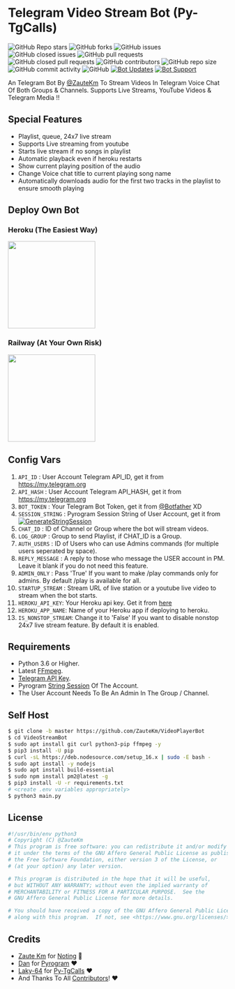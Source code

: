 # Telegram Video Stream Bot (Py-TgCalls)

![GitHub Repo stars](https://img.shields.io/github/stars/ZauteKm/VideoStreamBot?color=blue&style=flat)
![GitHub forks](https://img.shields.io/github/forks/ZauteKm/VideoStreamBot?color=green&style=flat)
![GitHub issues](https://img.shields.io/github/issues/ZauteKm/VideoStreamBot)
![GitHub closed issues](https://img.shields.io/github/issues-closed/ZauteKm/VideoStreamBot)
![GitHub pull requests](https://img.shields.io/github/issues-pr/ZauteKm/VideoStreamBot)
![GitHub closed pull requests](https://img.shields.io/github/issues-pr-closed/ZauteKm/VideoStreamBot)
![GitHub contributors](https://img.shields.io/github/contributors/ZauteKm/VideoStreamBot?style=flat)
![GitHub repo size](https://img.shields.io/github/repo-size/ZauteKm/VideoStreamBot?color=red)
![GitHub commit activity](https://img.shields.io/github/commit-activity/m/ZauteKm/VideoStreamBot)
![GitHub](https://img.shields.io/github/license/ZauteKm/VideoStreamBot)
[![Bot Updates](https://img.shields.io/badge/VideoStreamBot-Updates%20Channel-green)](https://t.me/TGBotsProJect)
[![Bot Support](https://img.shields.io/badge/VideoStreamBot-Support%20Group-blue)](https://t.me/ZauteBot)

An Telegram Bot By [@ZauteKm](https://t.me/ZauteKm) To Stream Videos In Telegram Voice Chat Of Both Groups & Channels. Supports Live Streams, YouTube Videos & Telegram Media !!

## Special Features

- Playlist, queue, 24x7 live stream
- Supports Live streaming from youtube
- Starts live stream if no songs in playlist
- Automatic playback even if heroku restarts
- Show current playing position of the audio
- Change Voice chat title to current playing song name
- Automatically downloads audio for the first two tracks in the playlist to ensure smooth playing

## Deploy Own Bot

### Heroku (The Easiest Way)
<p><a href="https://heroku.com/deploy?template=https://github.com/Atharv3142M/VideoPlayerBot-1"><img src="https://img.shields.io/badge/Deploy%20to%20Heroku-blueviolet?style=for-the-badge&logo=heroku" width="200""/></a></p>

### Railway (At Your Own Risk)
<p><a href="https://railway.app/new/template?template=https%3A%2F%2Fgithub.com%2FZauteKm%2FVideoPlayerBot%2Ftree%2Fmaster&envs=API_ID%2CAPI_HASH%2CBOT_TOKEN%2CSESSION_STRING%2CCHAT_ID%2CLOG_GROUP%2CAUTH_USERS%2CADMIN_ONLY%2CSTARTUP_STREAM%2CREPLY_MESSAGE&optionalEnvs=LOG_GROUP%2CADMIN_ONLY%2CREPLY_MESSAGE&API_IDDesc=Your+Telegram+API_ID+get+it+from+my.telegram.org%2Fapps&API_HASHDesc=Your+Telegram+API_HASH+get+it+from+my.telegram.org%2Fapps&BOT_TOKENDesc=Bot+token+of+your+bot%2C+get+from+%40Botfather&SESSION_STRINGDesc=Session+string%2C+use+%40https://replit.com/@ZauteKm/GenerateStringSession+to+generate+pyrogram+session+string&CHAT_IDDesc=ID+of+Channel+or+Group+where+the+Bot+plays+Live%2FMusic%2FYouTube+Lives&LOG_GROUPDesc=ID+of+the+group+to+send+playlist+if+CHAT+is+a+Group%2C+if+channel+then+leave+blank&AUTH_USERSDesc=ID+of+Users+who+can+use+Admin+commands+%28for+multiple+users+seperated+by+space%29&ADMIN_ONLYDesc=Change+it+to+%27True%27+If+you+want+to+make+%2Fplay+commands+only+for+admins+of+CHAT.+By+default+%2Fplay+is+available+for+all&STARTUP_STREAMDesc=URL+of+Live+Stream+or+Youtube+Live+video+link+to+stream+with+bootup&REPLY_MESSAGEDesc=A+reply+message+to+those+who+message+the+USER+account+in+PM.+Make+it+blank+if+you+do+not+need+this+feature.&ADMIN_ONLYDefault=False&STREAM_URLDefault=https://youtu.be/36YnV9STBqc&REPLY_MESSAGEDefault=Hello Sir, I'm a bot to stream videos on telegram voice chat, not having time to chat with you 😂!"> <img src="https://img.shields.io/badge/Deploy%20to%20Railway-blueviolet?style=for-the-badge&logo=railway" width="200""/></a></p>


## Config Vars
1. `API_ID` : User Account Telegram API_ID, get it from https://my.telegram.org
2. `API_HASH` : User Account Telegram API_HASH, get it from https://my.telegram.org
3. `BOT_TOKEN` : Your Telegram Bot Token, get it from [@Botfather](https://t.me/botfather) XD
4. `SESSION_STRING` : Pyrogram Session String of User Account, get it from [![GenerateStringSession](https://img.shields.io/badge/repl.it-GenerateStringSession-yellowgreen)](https://replit.com/@ZauteKm/GenerateStringSession)
5. `CHAT_ID` : ID of Channel or Group where the bot will stream videos.
6. `LOG_GROUP` : Group to send Playlist, if CHAT_ID is a Group.
7. `AUTH_USERS` : ID of Users who can use Admins commands (for multiple users seperated by space).
8. `REPLY_MESSAGE` : A reply to those who message the USER account in PM. Leave it blank if you do not need this feature.
9. `ADMIN_ONLY` : Pass 'True' If you want to make /play commands only for admins. By default /play is available for all.
10. `STARTUP_STREAM` : Stream URL of live station or a youtube live video to stream when the bot starts.
11. `HEROKU_API_KEY`: Your Heroku api key. Get it from [here](https://dashboard.heroku.com/account)
12. `HEROKU_APP_NAME`: Name of your Heroku app if deploying to heroku.
13. `IS_NONSTOP_STREAM`: Change it to 'False' If you want to disable nonstop 24x7 live stream feature. By default it is enabled.

## Requirements
- Python 3.6 or Higher.
- Latest [FFmpeg](https://www.ffmpeg.org/).
- [Telegram API Key](https://docs.pyrogram.org/intro/quickstart#enjoy-the-api).
- Pyrogram [String Session](https://replit.com/@ZauteKm/GenerateStringSession) Of The Account.
- The User Account Needs To Be An Admin In The Group / Channel.

## Self Host
```sh
$ git clone -b master https://github.com/ZauteKm/VideoPlayerBot
$ cd VideoStreamBot
$ sudo apt install git curl python3-pip ffmpeg -y
$ pip3 install -U pip
$ curl -sL https://deb.nodesource.com/setup_16.x | sudo -E bash -
$ sudo apt install -y nodejs
$ sudo apt install build-essential
$ sudo npm install pm2@latest -g
$ pip3 install -U -r requirements.txt
# <create .env variables appropriately>
$ python3 main.py
```

## License
```sh
#!/usr/bin/env python3
# Copyright (C) @ZauteKm
# This program is free software: you can redistribute it and/or modify
# it under the terms of the GNU Affero General Public License as published by
# the Free Software Foundation, either version 3 of the License, or
# (at your option) any later version.

# This program is distributed in the hope that it will be useful,
# but WITHOUT ANY WARRANTY; without even the implied warranty of
# MERCHANTABILITY or FITNESS FOR A PARTICULAR PURPOSE.  See the
# GNU Affero General Public License for more details.

# You should have received a copy of the GNU Affero General Public License
# along with this program.  If not, see <https://www.gnu.org/licenses/>.
```

## Credits

- [Zaute Km](https://github.com/ZauteKm) for [Noting](https://github.com/ZauteKm/VideoStreamBot) 😬
- [Dan](https://github.com/delivrance) for [Pyrogram](https://github.com/pyrogram/pyrogram) ❤️
- [Laky-64](https://github.com/Laky-64) for [Py-TgCalls](https://github.com/pytgcalls/pytgcalls) ❤️
- And Thanks To All [Contributors](https://github.com/ZauteKm/VideoStreamBot/graphs/contributors)! ❤️
